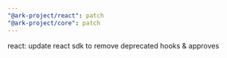 ```yaml
---
"@ark-project/react": patch
"@ark-project/core": patch
---
```


react: update react sdk to remove deprecated hooks & approves
